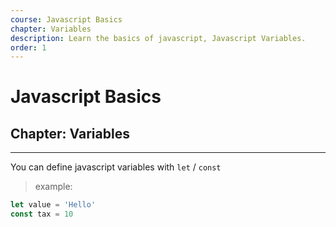 ```yaml
---
course: Javascript Basics
chapter: Variables
description: Learn the basics of javascript, Javascript Variables.
order: 1
---
```


# Javascript Basics

## Chapter: Variables

---

You can define javascript variables with `let` / `const`

> example:

```javascript
let value = 'Hello'
const tax = 10
```
